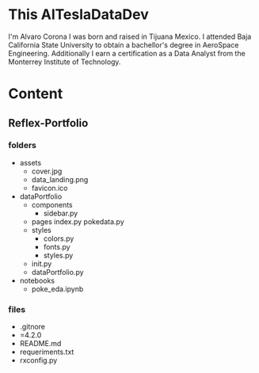 # This AlTeslaDataDev
I'm Alvaro Corona I was born and raised in Tijuana Mexico. I attended Baja California State University to obtain a bachellor's degree in AeroSpace Engineering. Additionally I earn a certification as a Data Analyst from the Monterrey Institute of Technology.


# Content

## Reflex-Portfolio
### folders
* assets
    * cover.jpg
    * data_landing.png
    * favicon.ico
* dataPortfolio
    * components
        * sidebar.py
    * pages
        index.py
        pokedata.py
    * styles
        * colors.py
        * fonts.py
        * styles.py 
    * init.py
    * dataPortfolio.py
* notebooks
    * poke_eda.ipynb
### files 
* .gitnore
* =4.2.0
* README.md
* requeriments.txt
* rxconfig.py

# 